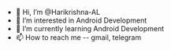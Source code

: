 - 👋 Hi, I’m @Harikrishna-AL
- 👀 I’m interested in Android Development
- 🌱 I’m currently learning Android Development
- 📫 How to reach me -- gmail, telegram

<!---
Harikrishna-AL/Harikrishna-AL is a ✨ special ✨ repository because its `README.md` (this file) appears on your GitHub profile.
You can click the Preview link to take a look at your changes.
--->
